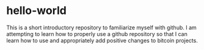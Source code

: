 # hello-world
This is a short introductory repository to familiarize myself with github.
I am attempting to learn how to properly use a github repository so that I can learn how to use and appropriately add positive changes to bitcoin projects.  
